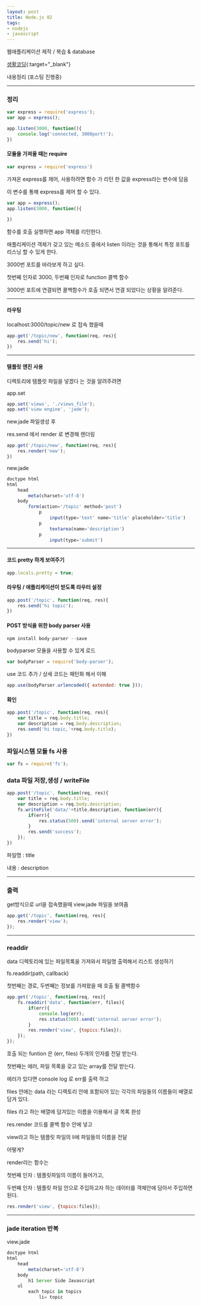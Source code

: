 ```yaml
---
layout: post
title: Node.js 02
tags:
- nodejs
- javascript
---
```



웹애플리케이션 제작 / 복습 & database

[생활코딩](https://opentutorials.org/course/2136/11950){:target="_blank"}

내용정리 (포스팅 진행중)

---


### 정리

```javascript
var express = require('express');
var app = express();

app.listen(3000, function(){
	console.log('connected, 3000port!');
})
```

#### 모듈을 가져올 때는 require

```javascript
var express = require('express')
```

가져온 express를 제어, 사용하려면 함수 가 리턴 한 값을 express라는 변수에 담음

이 변수를 통해 express를 제어 할 수 있다.


```javascript
var app = express();
app.listen(3000, function(){

})
```

함수를 호출 실행하면 app 객체를 리턴한다.

애플리케이션 객체가 갖고 있는 메소드 중에서 listen 이라는 것을 통해서 특정 포트를 리스닝 할 수 있게 한다.

3000번 포트를 바라보게 하고 싶다.

첫번째 인자로 3000, 두번쨰 인자로 function 콜백 함수

3000번 포트에 연결되면 콜백함수가 호출 되면서 연결 되었다는 상황을 알려준다.


---

#### 라우팅

localhost:3000/topic/new 로 접속 했을때

```javascript
app.get('/topic/new', function(req, res){
	res.send('hi');
})
```

---

#### 템플릿 엔진 사용

디렉토리에 템플릿 파일을 넣겠다 는 것을 알려주려면

app.set 

```javascript
app.set('views', './views_file');
app.set('view engine', 'jade');
```

new.jade 파일생성 후

res.send 에서 render 로 변경해 렌더링 


```javascript
app.get('/topic/new', function(req, res){
	res.render('new');
})
```

new.jade

```javascript
doctype html
html
	head
		meta(charset='utf-8')
	body
		form(action='/topic' method='post')
			p
				input(type='text' name='title' placeholder='title')
			p
				textarea(name='description')
			p
				input(type='submit')
```

---

#### 코드 pretty 하게 보여주기

```javascript
app.locals.pretty = true;
```


#### 라우팅 / 애플리케이션이 받도록 라우터 설정

```javascript
app.post('/topic', function(req, res){
	res.send('hi topic');
})
```


#### POST 방식을 위한 body parser 사용

```javascript
npm install body-parser --save
```


bodyparser 모듈을 사용할 수 있게 로드 

```javascript
var bodyParser = require('body-parser');
```

use 코드 추가 / 상세 코드는 패턴화 해서 이해

```javascript
app.use(bodyParser.urlencoded({ extended: true }));
```

#### 확인

```javascript
app.post('/topic', function(req, res){
	var title = req.body.title;
	var description = req.body.description;
	res.send('hi topic,'+req.body.title);
})
```

### 파일시스템 모듈 fs 사용

```javascript
var fs = require('fs');
```

### data 파일 저장,생성 / writeFile

```javascript
app.post('/topic', function(req, res){
	var title = req.body.title;
	var description = req.body.description;
	fs.writeFile('data/'+title,description, function(err){
		if(err){
			res.status(500).send('internal server error');
		}
		res.send('success');
	});
})
```

파일명 : title

내용 : description


---

### 출력

get방식으로 url을 접속했을때 view.jade 파일을 보여줌

```javascript
app.get('/topic', function(req, res){
	res.render('view'); 
});
```

---

### readdir

data 디렉토리에 있는 파일목록을 가져와서 파일명 출력해서 리스트 생성하기

fs.readdir(path, callback)

첫번째는 경로, 두번째는 정보를 가져왔을 때 호출 될 콜백함수

```javascript
app.get('/topic', function(req, res){
	fs.readdir('data', function(err, files){
		if(err){
			console.log(err);
			res.status(500).send('internal server error');
		}
		res.render('view', {topics:files}); 
	});
});
```

호출 되는 funtion 은 (err, files) 두개의 인자를 전달 받는다.

첫번째는 에러, 파일 목록을 갖고 있는 array를 전달 받는다.

에러가 있다면 console log 로 err를 출력 하고

files 안에는 data 라는 디렉토리 안에 포함되어 있는 각각의 파일들의 이름들이 배열로 담겨 있다.

files 라고 하는 배열에 담겨있는 이름을 이용해서 글 목록 완성

res.render 코드를 콜백 함수 안에 넣고

view라고 하는 템플릿 파일의 li에 파일들의 이름을 전달

어떻게?

render라는 함수는

첫번째 인자 : 템플릿파일의 이름이 들어가고,

두번째 인자 : 템플릿 파일 안으로 주입하고자 하는 데이터를 객체안에 담아서 주입하면 된다.


```javascript
res.render('view', {topics:files}); 
```



---

### jade iteration 반복

view.jade

```javascript
doctype html
html
	head
		meta(charset='utf-8')
	body
		h1 Server Side Javascript
	ul
		each topic in topics
			li= topic
```



